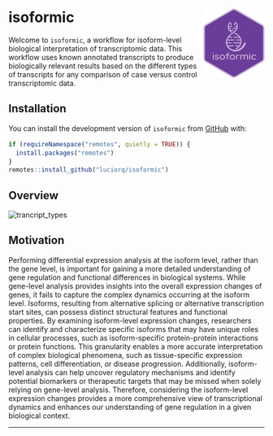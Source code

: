 
# isoformic <img src="man/figures/logo.png" align="right" height="136" />

<!-- badges: start -->
<!-- badges: end -->

Welcome to `isoformic`, a workflow for isoform-level biological interpretation of transcriptomic data.
This workflow uses known annotated transcripts to produce biologically relevant results based on the different types of transcripts for any comparison of case versus control transcriptomic data.

## Installation

You can install the development version of `isoformic` from [GitHub][github-ref] with:

``` r
if (requireNamespace("remotes", quietly = TRUE)) {
  install.packages("remotes")
}
remotes::install_github("luciorq/isoformic")
```

## Overview

![trancript_types](https://i.imgur.com/UWoAr0k.png)

## Motivation

Performing differential expression analysis at the isoform level, rather than the gene level, is important for gaining a more detailed understanding of gene regulation and functional differences in biological systems.
While gene-level analysis provides insights into the overall expression changes of genes, it fails to capture the complex dynamics occurring at the isoform level.
Isoforms, resulting from alternative splicing or alternative transcription start sites, can possess distinct structural features and functional properties.
By examining isoform-level expression changes, researchers can identify and characterize specific isoforms that may have unique roles in cellular processes, such as isoform-specific protein-protein interactions or protein functions. This granularity enables a more accurate interpretation of complex biological phenomena, such as tissue-specific expression patterns, cell differentiation, or disease progression.
Additionally, isoform-level analysis can help uncover regulatory mechanisms and identify potential biomarkers or therapeutic targets that may be missed when solely relying on gene-level analysis.
Therefore, considering the isoform-level expression changes provides a more comprehensive view of transcriptional dynamics and enhances our understanding of gene regulation in a given biological context.

---

[github-ref]: https://github.com/
